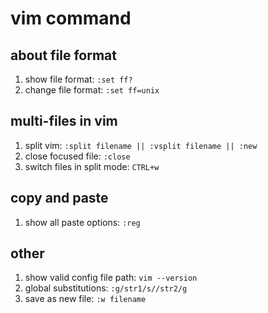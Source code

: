 vim command
========

## about file format
1. show file format: `:set ff?`
2. change file format: `:set ff=unix`

## multi-files in vim
1. split vim: `:split filename || :vsplit filename || :new`
2. close focused file: `:close`
3. switch files in split mode: `CTRL+w`

## copy and paste
1. show all paste options: `:reg`

## other
1. show valid config file path: `vim --version`
2. global substitutions: `:g/str1/s//str2/g`
3. save as new file: `:w filename`

